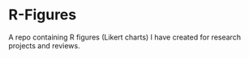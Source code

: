 # R-Figures
A repo containing R figures (Likert charts) I have created for research projects and reviews.
